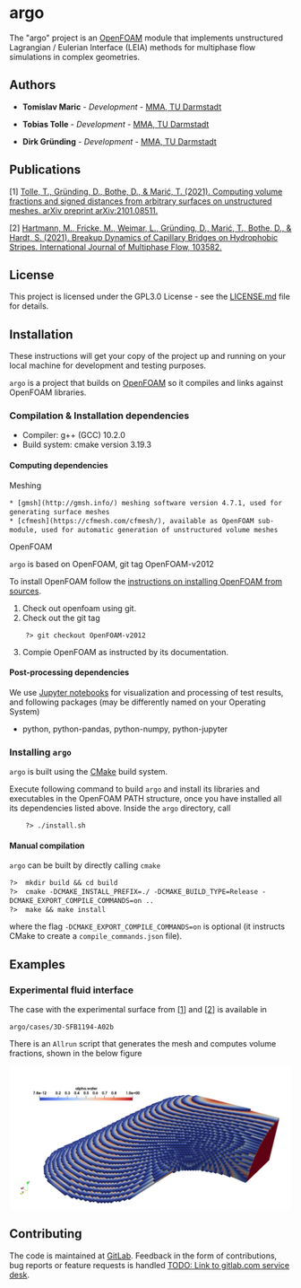 # argo  

The "argo" project is an [OpenFOAM](https://develop.openfoam.com/Development/openfoam) module that implements unstructured Lagrangian / Eulerian Interface (LEIA) methods for multiphase flow simulations in complex geometries.

## Authors

* **Tomislav Maric** - *Development* - [MMA, TU Darmstadt](https://www.mma.tu-darmstadt.de/index/mitarbeiter_3/mitarbeiter_details_mma_43648.en.jsp)

* **Tobias Tolle** - *Development* - [MMA, TU Darmstadt](https://www.mathematik.tu-darmstadt.de/fb/personal/details/tobias_tolle.de.jsp)

* **Dirk Gründing** - *Development* - [MMA, TU Darmstadt](https://www.mma.tu-darmstadt.de/index/mitarbeiter_3/mitarbeiter_details_mma_47488.en.jsp)

## Publications 

[1] [Tolle, T., Gründing, D., Bothe, D., & Marić, T. (2021). Computing volume fractions and signed distances from arbitrary surfaces on unstructured meshes. arXiv preprint arXiv:2101.08511.](https://arxiv.org/abs/2101.08511)

[2] [Hartmann, M., Fricke, M., Weimar, L., Gründing, D., Marić, T., Bothe, D., & Hardt, S. (2021). Breakup Dynamics of Capillary Bridges on Hydrophobic Stripes. International Journal of Multiphase Flow, 103582.](https://doi.org/10.1016/j.ijmultiphaseflow.2021.103582)

## License

This project is licensed under the GPL3.0 License - see the [LICENSE.md](LICENSE.md) file for details.

## Installation

These instructions will get your copy of the project up and running on your local machine for development and testing purposes. 

`argo` is a project that builds on [OpenFOAM](https://develop.openfoam.com/Development/openfoam) so it compiles and links against OpenFOAM libraries.  

### Compilation & Installation dependencies 

* Compiler:  g++ (GCC) 10.2.0
* Build system: cmake version 3.19.3

#### Computing dependencies

Meshing 

    * [gmsh](http://gmsh.info/) meshing software version 4.7.1, used for generating surface meshes
    * [cfmesh](https://cfmesh.com/cfmesh/), available as OpenFOAM sub-module, used for automatic generation of unstructured volume meshes

OpenFOAM

`argo` is based on OpenFOAM, git tag OpenFOAM-v2012

To install OpenFOAM follow the [instructions on installing OpenFOAM from sources](https://develop.openfoam.com/Development/openfoam/). 

1. Check out openfoam using git. 
2. Check out the git tag 

```
    ?> git checkout OpenFOAM-v2012
```
3. Compie OpenFOAM as instructed by its documentation. 

#### Post-processing dependencies

We use [Jupyter notebooks](https://jupyter.org/) for visualization and processing of test results, and following packages (may be differently named on your Operating System) 

* python, python-pandas, python-numpy, python-jupyter

### Installing `argo`

`argo` is built using the [CMake](https://cmake.org) build system.  

Execute following command to build `argo` and install its libraries and executables in the OpenFOAM PATH structure, once you have installed all its dependencies listed above. Inside the `argo` directory, call

```
    ?> ./install.sh
```

#### Manual compilation 

`argo` can be built by directly calling `cmake`

```
?>  mkdir build && cd build 
?>  cmake -DCMAKE_INSTALL_PREFIX=./ -DCMAKE_BUILD_TYPE=Release -DCMAKE_EXPORT_COMPILE_COMMANDS=on ..
?>  make && make install
```

where the flag `-DCMAKE_EXPORT_COMPILE_COMMANDS=on` is optional (it instructs CMake to create a `compile_commands.json` file).

## Examples 

### Experimental fluid interface

The case with the experimental surface from [[1](https://arxiv.org/abs/2101.08511)] and [[2](https://doi.org/10.1016/j.ijmultiphaseflow.2021.103582)] is available in 

```
argo/cases/3D-SFB1194-A02b
```

There is an `Allrun` script that generates the mesh and computes volume fractions, shown in the below figure 

![Volume fractions initialized from an experimental fluid interface](./etc/experimental-case-smci.png)



## Contributing

The code is maintained at [GitLab](https://gitlab.com/leia-methods/argo). Feedback in the form of contributions, bug reports or feature requests is handled [TODO: Link to gitlab.com service desk](). 
